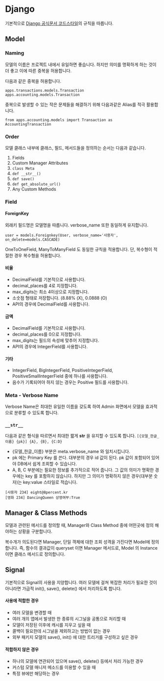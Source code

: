 Django
====

기본적으로 [Django 공식문서 코드스타일](https://docs.djangoproject.com/en/dev/internals/contributing/writing-code/coding-style/)의 규칙을 따릅니다.

## Model

### Naming

모델의 이름은 프로젝트 내에서 유일하면 좋습니다. 하지만 의미를 명확하게 하는 것이 더 좋고 이에 따른 중복을 허용합니다.

다음과 같은 중복을 허용합니다.
```
apps.transactions.models.Transaction
apps.accounting.models.Transaction
```

중복으로 발생할 수 있는 작은 문제들을 해결하기 위해 다음과같은 Alias를 적극 활용합니다.
```
from apps.accounting.models import Transaction as AccountingTransaction
```

### Order
모델 클래스 내부에 클래스, 필드, 메서드들을 정의하는 순서는 다음과 같습니다.

1. Fields
1. Custom Manager Attributes
1. `class Meta`
1. `def __str__()`
1. `def save()`
1. `def get_absolute_url()`
1. Any Custom Methods


### Field

#### ForeignKey
외래키 필드명은 모델명을 따릅니다.
verbose_name 또한 동일하게 유지합니다.

```
user = models.Foreignkey(User, verbose_name='사용자', on_delete=models.CASCADE)
```

OneToOneField, ManyToManyField 도 동일한 규칙을 적용합니다. 단, 복수형이 적절한 경우 복수형을 허용합니다.

#### 비율
- DecimalField를 기본적으로 사용합니다.
- decimal_places를 4로 지정합니다.
- max_digits는 최소 4이상으로 지정합니다.
- 소숫점 형태로 저장합니다. (8.88% (X), 0.0888 (O)
- API의 경우에 DecimalField를 사용합니다.

#### 금액
- DecimalField를 기본적으로 사용합니다.
- decimal_places를 0으로 지정합니다.
- max_digits는 필드의 속성에 맞추어 지정합니다.
- API의 경우에 IntegerField를 사용합니다.

#### 기타
- IntegerField,  BigIntegerField, PositiveIntegerField, PositiveSmallIntegerField 중에 하나를 사용합니다.
- 음수가 기록되어야 하지 않는 경우는 Positive 필드를 사용합니다.

### Meta - Verbose Name
Verbose Name은 최대한 유일한 이름을 갖도록 하여 Admin 화면에서 모델을 효과적으로 분류할 수 있도록 합니다.

### `__str__`
다음과 같은 형식을 따르면서 최대한 짧게 __str__ 을 유지할 수 있도록 합니다.
`[{모델_한글_이름} {pk}] {A}, {B}, {C:D}`

- {모델_한글_이름} 부분은 meta.verbose_name 와 일치시킵니다.
- pk 에는 Primary Key 를 쓴다. 대부분의 경우 id 값이 된다. pk 값이 포함되어 있어야 DB에서 쉽게 조회할 수 있습니다.
- A, B, C 부분에는 필요한 정보를 추가적으로 적어 줍니다. 그 값의 의미가 명확한 경우에는 key 를 포함하지 않습니다. 하지만 그 의미가 명확하지 않은 경우(대부분 숫자)는 key:value 스타일로 적습니다.

```
[사용자 234] eight@8percent.kr
[영화 234] DancingQueen 상영여부:True
```

## Manager & Class Methods
모델과 관련된 메서드를 정의할 때, Manager와 Class Method 중에 어떤곳에 정의 해야하는 상황을 구분합니다.

복수개가 의도된다면 Manager, 단일 객체에 대한 조회 성격을 가진다면 Model에 정의합니다.
즉, 함수의 결과값이 queryset 이면 Manager 메서드로, Model 의 Instance 이면 클래스 메서드로 정의합니다.

## Signal
기본적으로 Signal의 사용을 지양합니다.
여러 모델에 걸쳐 복잡한 처리가 필요한 것이 아니라면 가급적 init(), save(), delete() 에서 처리하도록 합니다.

#### 사용에 적합한 경우
- 여러 모델을 변경할 때
- 여러 개의 앱에서 발생한 한 종류의 시그널을 공통으로 처리할 때
- 모델이 저장된 이후에 캐시를 지우고 싶을 때
- 콜백이 필요한데 시그널을 제외하고는 방법이 없는 경우
- 외부 패키지 모델의 save(), init() 에 대한 트리거를 구성하고 싶은 경우

#### 적합하지 않은 경우
- 하나의 모델에 연관되어 있으며 save(), delete() 등에서 처리 가능한 경우
- 커스텀 모델 매니저 메소드를 이용할 수 있을 때
- 특정 뷰에만 해당하는 경우
